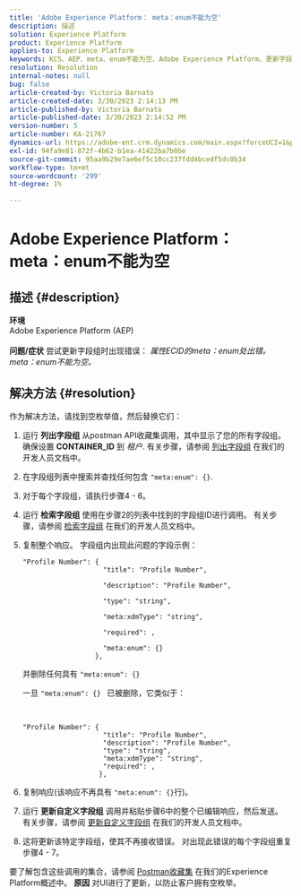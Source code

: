 ```yaml
---
title: 'Adobe Experience Platform： meta：enum不能为空'
description: 描述
solution: Experience Platform
product: Experience Platform
applies-to: Experience Platform
keywords: KCS、AEP、meta、enum不能为空、Adobe Experience Platform、更新字段组、解决方法、疑难解答
resolution: Resolution
internal-notes: null
bug: false
article-created-by: Victoria Barnato
article-created-date: 3/30/2023 2:14:13 PM
article-published-by: Victoria Barnato
article-published-date: 3/30/2023 2:14:52 PM
version-number: 5
article-number: KA-21767
dynamics-url: https://adobe-ent.crm.dynamics.com/main.aspx?forceUCI=1&pagetype=entityrecord&etn=knowledgearticle&id=d7918023-05cf-ed11-b597-6045bd0065b6
exl-id: 94fa9e81-872f-4b62-b1ea-41422ba7b0be
source-git-commit: 95aa9b29e7ae6ef5c18cc237fdd4bcedf5dc0b34
workflow-type: tm+mt
source-wordcount: '299'
ht-degree: 1%

---
```


# Adobe Experience Platform： meta：enum不能为空

## 描述 {#description}

<b>环境</b><br>Adobe Experience Platform (AEP)<br><br><b>问题/症状</b>
尝试更新字段组时出现错误： *属性ECID的meta：enum处出错。 meta：enum不能为空。*


## 解决方法 {#resolution}


作为解决方法，请找到空枚举值，然后替换它们：

1. 运行 <b>列出字段组</b> 从postman API收藏集调用，其中显示了您的所有字段组。 确保设置 <b>CONTAINER_ID</b> 到 *租户*. 有关步骤，请参阅 [列出字段组](https://developer.adobe.com/experience-platform-apis/references/schema-registry/#tag/Field-groups/operation/listFieldGroups) 在我们的开发人员文档中。
2. 在字段组列表中搜索并查找任何包含 `"meta:enum": {}`.
3. 对于每个字段组，请执行步骤4 - 6。
4. 运行 <b>检索字段组</b> 使用在步骤2的列表中找到的字段组ID进行调用。 有关步骤，请参阅 [检索字段组](https://developer.adobe.com/experience-platform-apis/references/schema-registry/#tag/Field-groups/operation/retrieveFieldGroup) 在我们的开发人员文档中。
5. 复制整个响应。 字段组内出现此问题的字段示例：




   ```clike
   "Profile Number": { 
                       "title": "Profile Number",                                     
                       "description": "Profile Number",                                    
                       "type": "string",                                     
                       "meta:xdmType": "string",                                    
                       "required": ,                                    
                       "meta:enum": {}                               
                     },
   ```



   并删除任何具有 `"meta:enum": {}`



   一旦 `"meta:enum": {} ` 已被删除，它类似于：

    

   ```clike
   "Profile Number": {
                       "title": "Profile Number",
                       "description": "Profile Number",
                       "type": "string",
                       "meta:xdmType": "string",
                       "required": ,
                      },
   ```

6. 复制响应(该响应不再具有 `"meta:enum": {}`行)。
7. 运行 <b>更新自定义字段组</b> 调用并粘贴步骤6中的整个已编辑响应，然后发送。 有关步骤，请参阅 [更新自定义字段组](https://developer.adobe.com/experience-platform-apis/references/schema-registry/#tag/Field-groups/operation/patchFieldGroup) 在我们的开发人员文档中。
8. 这将更新该特定字段组，使其不再接收错误。 对出现此错误的每个字段组重复步骤4 - 7。


要了解包含这些调用的集合，请参阅 [Postman收藏集](https://experienceleague.adobe.com/docs/experience-platform/landing/platform-apis/postman.html?lang=en#collections) 在我们的Experience Platform概述中。
<b>原因</b>
对UI进行了更新，以防止客户拥有空枚举。
